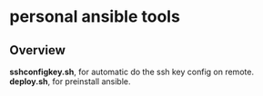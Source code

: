 # personal ansible tools
## Overview
**sshconfigkey.sh**, for automatic do the ssh key config on remote.
**deploy.sh**, for preinstall ansible.
